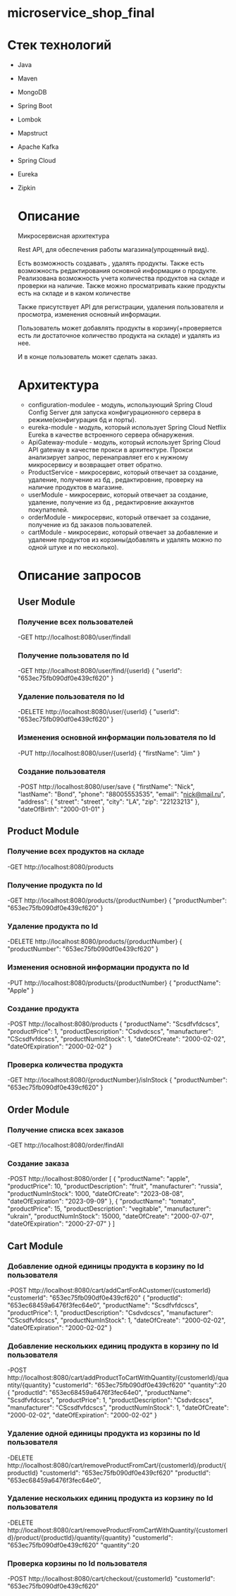 # microservice_shop_final

# Стек технологий
- Java
- Maven
- MongoDB
- Spring Boot
- Lombok
- Mapstruct
- Apache Kafka
- Spring Cloud
- Eureka
- Zipkin
  
  # Описание

  Микросервисная архитектура
  
  Rest API, для обеспечения работы магазина(упрощенный вид).

  Есть возможность создавать , удалять продукты. Также есть возможность редактирования основной информации о продукте. Реализована возможность учета количества продуктов на складе и проверки на наличие. Также можно просматривать какие продукты есть на складе и в каком количестве

  Также присутствует API для регистрации, удаления пользователя  и просмотра, изменения основный информации.

  Пользователь может добавлять продукты в корзину(+проверяется есть ли достаточное количество продукта на складе) и удалять из нее.

  И в конце пользователь может сделать заказ. 

  # Архитектура
  - configuration-modulee - модуль, использующий Spring Cloud Config Server для запуска конфигурационного сервера в режиме(конфигурация бд и порты).
  - eureka-module - модуль, который использует Spring Cloud Netflix Eureka в качестве встроенного сервера обнаружения.
  - ApiGateway-module - модуль, который использует Spring Cloud API gateway  в качестве прокси в архитектуре. Прокси анализирует запрос, перенаправляет его к нужному микросервису и возвращает ответ обратно.
  - ProductService - микросервис, который отвечает за создание, удаление, получение из бд , редактировние, проверку на наличие продуктов в магазине.
  - userModule - микросервис, который отвечает за создание, удаление, получение из бд , редактировние аккаунтов покупателей.
  - orderModule - микросервис, который отвечает за создание, получение из бд заказов пользователей.
  - cartModule - микросервис, который отвечает за добавление и удаление продуктов  из корзины(добавлять и удалять можно по одной штуке и по несколько).

  # Описание запросов
  ## User Module
  
  ### Получение всех пользователей
  -GET http://localhost:8080/user/findall
  
  ### Получение пользователя по Id
  -GET http://localhost:8080/user/find/{userId}
  {
          "userId": "653ec75fb090df0e439cf620"
  }

   ### Удаление  пользователя по Id
  -DELETE http://localhost:8080/user/{userId}
  {
          "userId": "653ec75fb090df0e439cf620"
  }

  ### Изменения основной информации пользователя по Id
  -PUT http://localhost:8080/user/{userId}
  {
         "firstName": "Jim"
  }

  ### Создание пользователя 
  -POST http://localhost:8080/user/save
  {
        "firstName": "Nick",
        "lastName": "Bond",
        "phone": "88005553535",
        "email": "nick@mail.ru",
        "address": {
            "street": "street",
            "city": "LA",
            "zip": "22123213"
        },
        "dateOfBirth": "2000-01-01"
  }

  

## Product Module
 ### Получение всех продуктов на складе
  -GET http://localhost:8080/products
  
  ### Получение продукта по Id
  -GET http://localhost:8080/products/{productNumber}
  {
          "productNumber": "653ec75fb090df0e439cf620"
  }

   ### Удаление  продукта по Id
  -DELETE http://localhost:8080/products/{productNumber}
  {
          "productNumber": "653ec75fb090df0e439cf620"
  }

  ### Изменения основной информации продукта по Id
  -PUT http://localhost:8080/products/{productNumber}
  {
         "productName": "Apple"
  }

  ### Создание продукта 
  -POST http://localhost:8080/products
  {
        "productName": "Scsdfvfdcscs",
        "productPrice": 1,
        "productDescription": "Csdvdcscs",
        "manufacturer": "CScsdfvfdcscs",
        "productNumInStock": 1,
        "dateOfCreate": "2000-02-02",
        "dateOfExpiration": "2000-02-02"
  }

  ### Проверка количества продукта 
  -GET http://localhost:8080/{productNumber}/isInStock
   {
          "productNumber": "653ec75fb090df0e439cf620"
   }



  ## Order Module
 ### Получение списка всех заказов 
  -GET http://localhost:8080/order/findAll

  ### Создание заказа 
  -POST http://localhost:8080/order
[
    {
        "productName": "apple",
        "productPrice": 10,
        "productDescription": "fruit",
        "manufacturer": "russia",
        "productNumInStock": 1000,
        "dateOfCreate": "2023-08-08",
        "dateOfExpiration": "2023-09-09"
    },
    {
        "productName": "tomato",
        "productPrice": 15,
        "productDescription": "vegitable",
        "manufacturer": "ukrain",
        "productNumInStock": 15000,
        "dateOfCreate": "2000-07-07",
        "dateOfExpiration": "2000-27-07"
    }
    ]


  ## Cart Module
  
 ### Добавление одной единицы продукта в корзину по Id пользователя
  -POST http://localhost:8080/cart/addCartForACustomer/{customerId}
            "customerId": "653ec75fb090df0e439cf620"
      {
        "productId": "653ec68459a6476f3fec64e0",
        "productName": "Scsdfvfdcscs",
        "productPrice": 1,
        "productDescription": "Csdvdcscs",
        "manufacturer": "CScsdfvfdcscs",
        "productNumInStock": 1,
        "dateOfCreate": "2000-02-02",
        "dateOfExpiration": "2000-02-02"
    }

    
 ### Добавление нескольких единиц продукта в корзину по Id пользователя
  -POST http://localhost:8080/cart/addProductToCartWithQuantity/{customerId}/quantity/{quantity}
            "customerId": "653ec75fb090df0e439cf620"
            "quantity":20
      {
        "productId": "653ec68459a6476f3fec64e0",
        "productName": "Scsdfvfdcscs",
        "productPrice": 1,
        "productDescription": "Csdvdcscs",
        "manufacturer": "CScsdfvfdcscs",
        "productNumInStock": 1,
        "dateOfCreate": "2000-02-02",
        "dateOfExpiration": "2000-02-02"
    }

### Удаление одной единицы продукта из корзины по Id пользователя
  -DELETE http://localhost:8080/cart/removeProductFromCart/{customerId}/product/{productId}
            "customerId": "653ec75fb090df0e439cf620"
            "productId": "653ec68459a6476f3fec64e0",
    
 ### Удаление нескольких единиц продукта из корзину по Id пользователя
  -DELETE http://localhost:8080/cart/removeProductFromCartWithQuantity/{customerId}/product/{productId}/quantity/{quantity}
            "customerId": "653ec75fb090df0e439cf620"
            "quantity":20

  ### Проверка корзины по Id пользователя
  -POST http://localhost:8080/cart/checkout/{customerId}
              "customerId": "653ec75fb090df0e439cf620"
